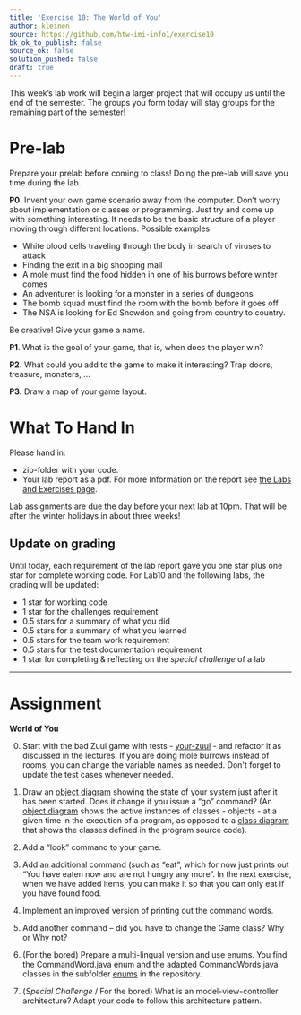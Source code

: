 ```yaml
---
title: 'Exercise 10: The World of You'
author: kleinen
source: https://github.com/htw-imi-info1/exercise10
bk_ok_to_publish: false
source_ok: false
solution_pushed: false
draft: true
---
```

<!--<span class = "attention">Not yet reviewed and published for SoSe 2021 Term!</span>-->

This week&#8217;s lab work will begin a larger project that will occupy us until the end of the semester. The groups you form today will stay groups for the remaining part of the semester!

# Pre-lab

Prepare your prelab before coming to class! Doing the pre-lab will save you time during the lab.

**P0**. Invent your own game scenario away from the computer. Don&#8217;t worry about implementation or classes or programming. Just try and come up with something interesting. It needs to be the basic structure of a player moving through different locations. Possible examples:

*   White blood cells traveling through the body in search of viruses to attack
*   Finding the exit in a big shopping mall
*   A mole must find the food hidden in one of his burrows before winter comes
*   An adventurer is looking for a monster in a series of dungeons
*   The bomb squad must find the room with the bomb before it goes off.
*   The NSA is looking for Ed Snowdon and going from country to country.

Be creative! Give your game a name.

**P1**. What is the goal of your game, that is, when does the player win?

**P2.** What could you add to the game to make it interesting? Trap doors, treasure, monsters, &#8230;

**P3.** Draw a map of your game layout.

# What To Hand In
Please hand in:
* zip-folder with your code.
* Your lab report as a pdf. For more Information on the report see [the Labs and Exercises page](../).

Lab assignments are due the day before your next lab at 10pm. That will be after the winter holidays in about three weeks!

## Update on grading
Until today, each requirement of the lab report gave you one star plus one star for complete working code. For Lab10 and the following labs, the grading will be updated:
* 1 star for working code
* 1 star for the challenges requirement
* 0.5 stars for a summary of what you did
* 0.5 stars for a summary of what you learned
* 0.5 stars for the team work requirement
* 0.5 stars for the test documentation requirement
* 1 star for completing & reflecting on the *special challenge* of a lab

* * *

# Assignment

**World of You**

0.  Start with the bad Zuul game with tests - [your-zuul](https://github.com/htw-imi-info1/exercise10) -  and refactor it as discussed in the lectures. If you are doing mole burrows instead of rooms, you can change the variable names as needed. Don't forget to update the test cases whenever needed.

1.  Draw an  [object diagram](https://www.agilemodeling.com/artifacts/objectDiagram.htm) showing the state of your system just after it has been started. Does it change if you issue a &#8220;go&#8221; command?  (An [object diagram](https://www.agilemodeling.com/artifacts/objectDiagram.htm) shows the active instances of classes - objects - at a given time in the execution of a program, as opposed to a [class diagram](https://agilemodeling.com/artifacts/classDiagram.htm) that shows the classes defined in the program source code).

2.  Add a &#8220;look&#8221; command to your game.
3.  Add an additional command (such as &#8220;eat&#8221;, which for now just prints out &#8220;You have eaten now and are not hungry any more&#8221;. In the next exercise, when we have added items, you can make it so that you can only eat if you have found food.
4.  Implement an improved version of printing out the command words.
5.  Add another command &#8211; did you have to change the Game class? Why or Why not?

6. (For the bored) Prepare a multi-lingual version and use enums. You find the CommandWord.java enum and the adapted CommandWords.java classes in the subfolder [enums](https://github.com/htw-imi-info1/exercise10/tree/master/enums) in the repository.

7. (*Special Challenge* / For the bored) What is an model-view-controller architecture? Adapt your code to follow this architecture pattern.
